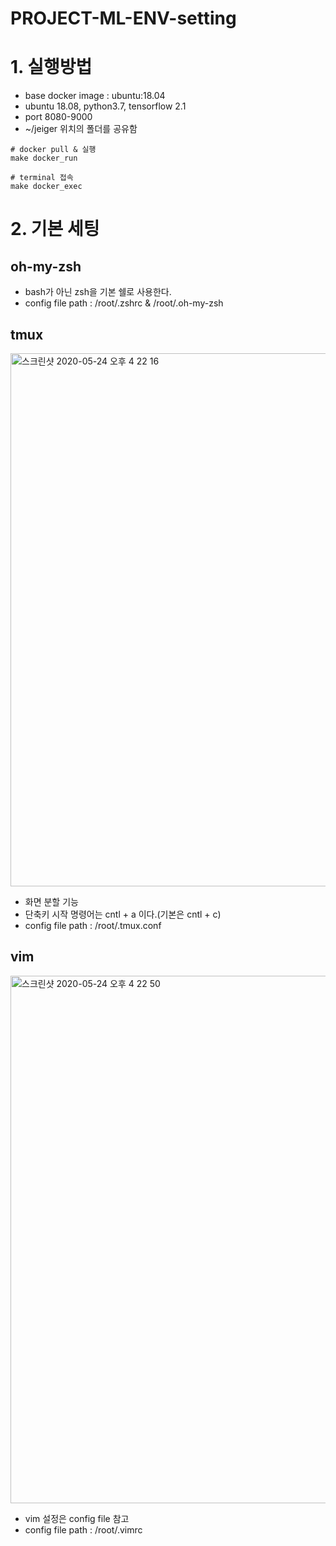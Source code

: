 # PROJECT-ML-ENV-setting

# 1. 실행방법

- base docker image : ubuntu:18.04
- ubuntu 18.08, python3.7, tensorflow 2.1
- port 8080-9000
- ~/jeiger 위치의 폴더를 공유함
```
# docker pull & 실행
make docker_run

# terminal 접속
make docker_exec
```

# 2. 기본 세팅
## oh-my-zsh
  - bash가 아닌 zsh을 기본 쉘로 사용한다.
  - config file path : /root/.zshrc & /root/.oh-my-zsh
  
## tmux
<img width="853" alt="스크린샷 2020-05-24 오후 4 22 16" src="https://user-images.githubusercontent.com/18637774/82748158-bd256f80-9dda-11ea-8fa9-077898b3c01e.png">
  
  - 화면 분할 기능
  - 단축키 시작 명령어는 cntl + a 이다.(기본은 cntl + c)
  - config file path : /root/.tmux.conf

## vim
<img width="844" alt="스크린샷 2020-05-24 오후 4 22 50" src="https://user-images.githubusercontent.com/18637774/82748167-d1696c80-9dda-11ea-87ac-582da04dfbcc.png">
  
  - vim 설정은 config file 참고
  - config file path : /root/.vimrc

